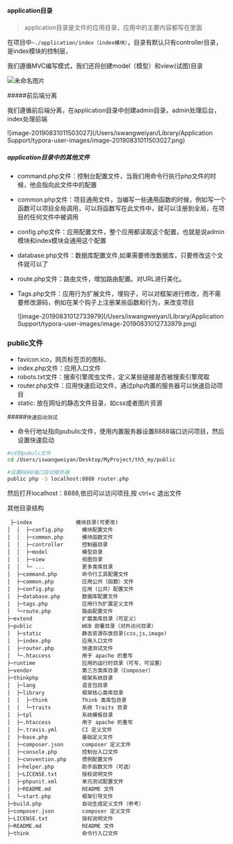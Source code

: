 ## 



####  application目录

> application目录是文件的应用目录，应用中的主要内容都写在里面

在项目中`~./application/index（index模块）`，目录有默认只有controller目录，是index模块的控制层，

我们遵循MVC编写模式，我们还将创建model（模型）和view(试图)目录

![未命名图片](/Users/iswangweiyan/Desktop/未命名图片.png)

#####前后端分离

我们遵循前后端分离，在application目录中创建admin目录，admin处理后台，index处理前端

![image-20190831011503027](/Users/iswangweiyan/Library/Application Support/typora-user-images/image-20190831011503027.png)

##### application目录中的其他文件

- command.php文件：控制台配置文件，当我们用命令行执行php文件的时候，他会指向此文件中的配置

- common.php文件：项目通用文件，当编写一些通用函数的时候，例如写一个函数可以项目全局调用，可以将函数写在此文件中，就可以注册到全局，在项目的任何文件中被调用

- config.php文件：应用配置文件，整个应用都读取这个配置，也就是说admin模块和index模块会通用这个配置

- database.php文件：数据库配置文件,如果需要修改数据库，只要修改这个文件就可以了

- route.php文件：路由文件，增加路由配置。对URL进行美化。

- Tags.php文件：应用行为扩展文件，埋钩子，可以对框架进行修改，而不需要修改源码，例如在某个钩子上注册某些函数和行为，来改变项目

  ![image-20190831012733979](/Users/iswangweiyan/Library/Application Support/typora-user-images/image-20190831012733979.png)

### public文件



- favicon.ico，网页标签页的图标、
- index.php文件：应用入口文件
- robots.txt文件：搜索引擎爬虫文件，定义某些链接是否被搜索引擎爬取
- router.php文件：应用快速启动文件，通过php内置的服务器可以快速启动项目
- static: 放在网址的静态文件目录，如css或者图片资源

#####`快速启动测试`

- 命令行地址指向pubulic文件，使用内置服务器设置8888端口访问项目，然后设置快速启动

```bash
#cd到pubulc文件
cd /Users/iswangweiyan/Desktop/MyProject/th5_my/public

#设置8888端口启动服务器
public php -S localhost:8888 router.php
```



然后打开localhost：8888,依旧可以访问项目,按 ctrl+c 退出文件



其他目录结构

```
 ├─index              模块目录(可更改)
│  │  ├─config.php      模块配置文件
│  │  ├─common.php      模块函数文件
│  │  ├─controller      控制器目录
│  │  ├─model           模型目录
│  │  ├─view            视图目录
│  │  └─ ...            更多类库目录
│  ├─command.php        命令行工具配置文件
│  ├─common.php         应用公共（函数）文件
│  ├─config.php         应用（公共）配置文件
│  ├─database.php       数据库配置文件
│  ├─tags.php           应用行为扩展定义文件
│  └─route.php          路由配置文件
├─extend                扩展类库目录（可定义）
├─public                WEB 部署目录（对外访问目录）
│  ├─static             静态资源存放目录(css,js,image)
│  ├─index.php          应用入口文件
│  ├─router.php         快速测试文件
│  └─.htaccess          用于 apache 的重写
├─runtime               应用的运行时目录（可写，可设置）
├─vendor                第三方类库目录（Composer）
├─thinkphp              框架系统目录
│  ├─lang               语言包目录
│  ├─library            框架核心类库目录
│  │  ├─think           Think 类库包目录
│  │  └─traits          系统 Traits 目录
│  ├─tpl                系统模板目录
│  ├─.htaccess          用于 apache 的重写
│  ├─.travis.yml        CI 定义文件
│  ├─base.php           基础定义文件
│  ├─composer.json      composer 定义文件
│  ├─console.php        控制台入口文件
│  ├─convention.php     惯例配置文件
│  ├─helper.php         助手函数文件（可选）
│  ├─LICENSE.txt        授权说明文件
│  ├─phpunit.xml        单元测试配置文件
│  ├─README.md          README 文件
│  └─start.php          框架引导文件
├─build.php             自动生成定义文件（参考）
├─composer.json         composer 定义文件
├─LICENSE.txt           授权说明文件
├─README.md             README 文件
├─think                 命令行入口文件
```